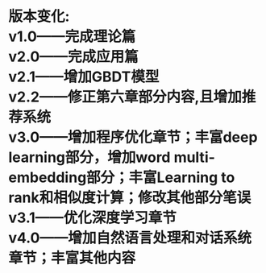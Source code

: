 版本变化:<br />
v1.0——完成理论篇<br />
v2.0——完成应用篇<br />
v2.1——增加GBDT模型<br />
v2.2——修正第六章部分内容,且增加推荐系统<br />
v3.0——增加程序优化章节；丰富deep learning部分，增加word multi-embedding部分；丰富Learning to rank和相似度计算；修改其他部分笔误<br />
v3.1——优化深度学习章节<br />
v4.0——增加自然语言处理和对话系统章节；丰富其他内容<br />
========
